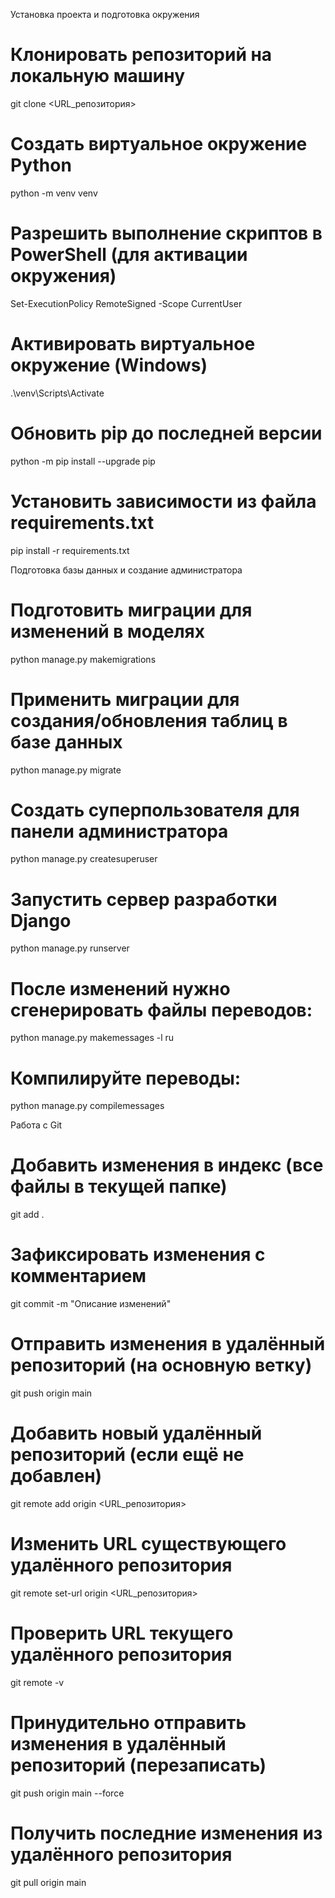 Установка проекта и подготовка окружения

# Клонировать репозиторий на локальную машину
git clone <URL_репозитория>

# Создать виртуальное окружение Python
python -m venv venv

# Разрешить выполнение скриптов в PowerShell (для активации окружения)
Set-ExecutionPolicy RemoteSigned -Scope CurrentUser

# Активировать виртуальное окружение (Windows)
.\venv\Scripts\Activate

# Обновить pip до последней версии
python -m pip install --upgrade pip

# Установить зависимости из файла requirements.txt
pip install -r requirements.txt

Подготовка базы данных и создание администратора

# Подготовить миграции для изменений в моделях
python manage.py makemigrations

# Применить миграции для создания/обновления таблиц в базе данных
python manage.py migrate

# Создать суперпользователя для панели администратора
python manage.py createsuperuser

# Запустить сервер разработки Django
python manage.py runserver

# После изменений нужно сгенерировать файлы переводов:
python manage.py makemessages -l ru

# Компилируйте переводы:
python manage.py compilemessages

Работа с Git

# Добавить изменения в индекс (все файлы в текущей папке)
git add .

# Зафиксировать изменения с комментарием
git commit -m "Описание изменений"

# Отправить изменения в удалённый репозиторий (на основную ветку)
git push origin main

# Добавить новый удалённый репозиторий (если ещё не добавлен)
git remote add origin <URL_репозитория>

# Изменить URL существующего удалённого репозитория
git remote set-url origin <URL_репозитория>

# Проверить URL текущего удалённого репозитория
git remote -v

# Принудительно отправить изменения в удалённый репозиторий (перезаписать)
git push origin main --force

# Получить последние изменения из удалённого репозитория
git pull origin main